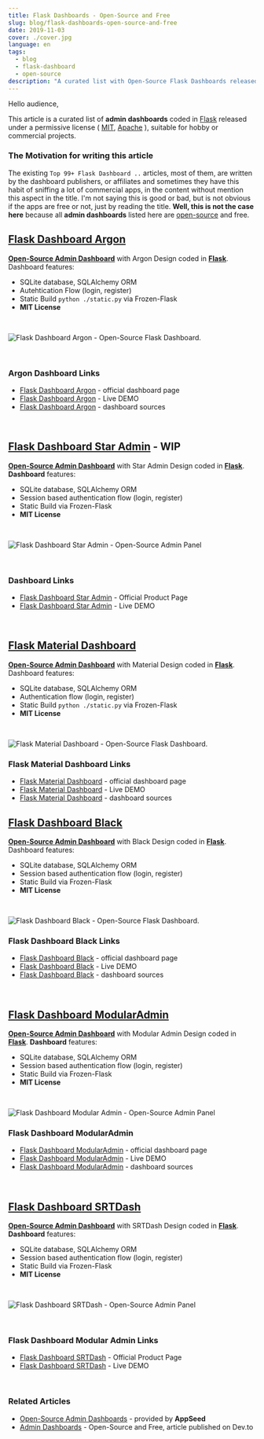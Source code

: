 ```yaml
---
title: Flask Dashboards - Open-Source and Free
slug: blog/flask-dashboards-open-source-and-free
date: 2019-11-03
cover: ./cover.jpg
language: en
tags:
  - blog
  - flask-dashboard
  - open-source
description: "A curated list with Open-Source Flask Dashboards released under the MIT license, suitable for hobby or commercial projects."
---
```


Hello audience,  

This article is a curated list of **admin dashboards** coded in [Flask](https://palletsprojects.com/p/flask/) 
released under a permissive license ( [MIT](https://en.wikipedia.org/wiki/MIT_License), [Apache](https://en.wikipedia.org/wiki/Apache_License) ), suitable for hobby or commercial projects.

### The Motivation for writing this article

The existing `Top 99+ Flask Dashboard ..` articles, most of them, are written by the dashboard publishers, 
or affiliates and sometimes they have this habit of sniffing a lot of commercial apps, in the content without mention this aspect in the title. I'm not saying this is good or bad, but is not obvious if the apps are free or not, just by reading the title. 
**Well, this is not the case here** because all **admin dashboards** listed here are [open-source](https://en.wikipedia.org/wiki/Open_source) and free.

## [Flask Dashboard Argon](https://appseed.us/admin-dashboards/flask-dashboard-argon)

**[Open-Source Admin Dashboard](https://appseed.us/admin-dashboards/open-source)** with Argon Design coded in **[Flask](https://palletsprojects.com/p/flask/)**. Dashboard features:

- SQLite database, SQLAlchemy ORM
- Autehtication Flow (login, register)
- Static Build `python ./static.py` via Frozen-Flask
- **MIT License**

<br />

![Flask Dashboard Argon - Open-Source Flask Dashboard.](https://raw.githubusercontent.com/app-generator/static/master/products/flask-dashboard-argon-intro.gif)

<br />

### Argon Dashboard Links

- [Flask Dashboard Argon](https://appseed.us/admin-dashboards/flask-dashboard-argon) - official dashboard page
- [Flask Dashboard Argon](https://flask-argon-dashboard.appseed.us/) - Live DEMO
- [Flask Dashboard Argon](https://github.com/app-generator/flask-argon-dashboard) - dashboard sources

<br />

## [Flask Dashboard Star Admin](https://appseed.us/admin-dashboards/flask-dashboard-staradmin) - WIP

**[Open-Source Admin Dashboard](https://appseed.us/admin-dashboards/open-source)** with Star Admin Design coded in **[Flask](https://palletsprojects.com/p/flask/)**. **Dashboard** features:

- SQLite database, SQLAlchemy ORM
- Session based authentication flow (login, register)
- Static Build via Frozen-Flask
- **MIT License**

<br />

![Flask Dashboard Star Admin - Open-Source Admin Panel](https://raw.githubusercontent.com/app-generator/static/master/products/flask-dashboard-staradmin-intro.gif)

<br />

### Dashboard Links

- [Flask Dashboard Star Admin](https://appseed.us/admin-dashboards/flask-dashboard-staradmin) - Official Product Page
- [Flask Dashboard Star Admin](https://flask-dashboard-staradmin.appseed.us/) - Live DEMO

<br />

## [Flask Material Dashboard](https://appseed.us/admin-dashboards/flask-dashboard-material-design)

**[Open-Source Admin Dashboard](https://appseed.us/admin-dashboards/open-source)** with Material Design coded in **[Flask](https://palletsprojects.com/p/flask/)**. Dashboard features:

- SQLite database, SQLAlchemy ORM
- Authentication flow (login, register)
- Static Build `python ./static.py` via Frozen-Flask
- **MIT License**

<br />

![Flask Material Dashboard - Open-Source Flask Dashboard.](https://raw.githubusercontent.com/app-generator/static/master/products/flask-dashboard-material-design-intro.gif)

### Flask Material Dashboard Links

- [Flask Material Dashboard](https://appseed.us/admin-dashboards/flask-dashboard-material-design) - official dashboard page
- [Flask Material Dashboard](https://flask-argon-dashboard.appseed.us/) - Live DEMO
- [Flask Material Dashboard](https://github.com/app-generator/flask-argon-dashboard) - dashboard sources

## [Flask Dashboard Black](https://appseed.us/admin-dashboards/flask-dashboard-black)

**[Open-Source Admin Dashboard](https://appseed.us/admin-dashboards/open-source)** with Black Design coded in **[Flask](https://palletsprojects.com/p/flask/)**. Dashboard features:

- SQLite database, SQLAlchemy ORM
- Session based authentication flow (login, register)
- Static Build via Frozen-Flask
- **MIT License**

<br />

![Flask Dashboard Black - Open-Source Flask Dashboard.](https://raw.githubusercontent.com/app-generator/static/master/products/flask-dashboard-black-intro.gif)

### Flask Dashboard Black Links

- [Flask Dashboard Black](https://appseed.us/admin-dashboards/flask-dashboard-black) - official dashboard page
- [Flask Dashboard Black](https://www.youtube.com/watch?v=plbWBmnQuGY) - Live DEMO
- [Flask Dashboard Black](https://github.com/app-generator/flask-black-dashboard) - dashboard sources

<br />

## [Flask Dashboard ModularAdmin](https://appseed.us/admin-dashboards/flask-dashboard-modular-admin)

**[Open-Source Admin Dashboard](https://appseed.us/admin-dashboards/open-source)** with Modular Admin Design coded in **[Flask](https://palletsprojects.com/p/flask/)**. **Dashboard** features:

- SQLite database, SQLAlchemy ORM
- Session based authentication flow (login, register)
- Static Build via Frozen-Flask
- **MIT License**

<br />

![Flask Dashboard Modular Admin - Open-Source Admin Panel](https://raw.githubusercontent.com/app-generator/static/master/products/flask-dashboard-modular-admin-intro.gif)

### Flask Dashboard ModularAdmin

- [Flask Dashboard ModularAdmin](https://appseed.us/admin-dashboards/flask-dashboard-modular-admin) - official dashboard page
- [Flask Dashboard ModularAdmin](https://www.youtube.com/watch?v=81Eg1iUBA7A) - Live DEMO
- [Flask Dashboard ModularAdmin](https://github.com/app-generator/flask-dashboard-modular-admin) - dashboard sources

<br />

## [Flask Dashboard SRTDash](https://appseed.us/admin-dashboards/flask-dashboard-srtdash)

**[Open-Source Admin Dashboard](https://appseed.us/admin-dashboards/open-source)** with SRTDash Design coded in **[Flask](https://palletsprojects.com/p/flask/)**. **Dashboard** features:

- SQLite database, SQLAlchemy ORM
- Session based authentication flow (login, register)
- Static Build via Frozen-Flask
- **MIT License**

<br />

![Flask Dashboard SRTDash - Open-Source Admin Panel](https://raw.githubusercontent.com/app-generator/static/master/products/flask-dashboard-srtdash-intro.gif)

<br />

### Flask Dashboard Modular Admin Links

- [Flask Dashboard SRTDash](https://appseed.us/admin-dashboards/flask-dashboard-srtdash) - Official Product Page
- [Flask Dashboard SRTDash](https://flask-dashboard-srtdash.appseed.us/) - Live DEMO

<br />

### Related Articles

- [Open-Source Admin Dashboards](https://appseed.us/admin-dashboards/open-source) - provided by **AppSeed**
- [Admin Dashboards](https://dev.to/sm0ke/admin-dashboards-open-source-and-free-4aep) - Open-Source and Free, article published on Dev.to
